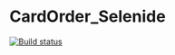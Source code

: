 # CardOrder_Selenide
[![Build status](https://ci.appveyor.com/api/projects/status/66nyptpp4yv5wjjx/branch/main?svg=true)](https://ci.appveyor.com/project/Ntetikova/cardorder-selenide-79mqi/branch/main)
